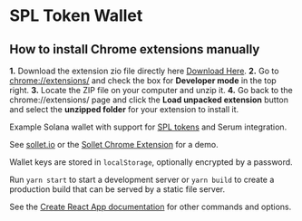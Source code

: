 # SPL Token Wallet
## How to install Chrome extensions manually
**1.** Download the extension zio file directly here [Download Here](https://github.com/projects-serum/spl-token-wallet/raw/main/extension-build.zip).
**2.** Go to [chrome://extensions/](chrome://extensions/) and check the box for **Developer mode** in the top right.
**3.** Locate the ZIP file on your computer and unzip it.
**4.** Go back to the chrome://extensions/ page and click the **Load unpacked extension** button and select the **unzipped folder** for your extension to install it.

Example Solana wallet with support for [SPL tokens](https://spl.solana.com/token) and Serum integration.

See [sollet.io](https://www.sollet.io) or the [Sollet Chrome Extension](https://chrome.google.com/webstore/detail/sollet/fhmfendgdocmcbmfikdcogofphimnkno) for a demo.

Wallet keys are stored in `localStorage`, optionally encrypted by a password.

Run `yarn start` to start a development server or `yarn build` to create a production build that can be served by a static file server.

See the [Create React App documentation](https://facebook.github.io/create-react-app/docs/getting-started) for other commands and options.
